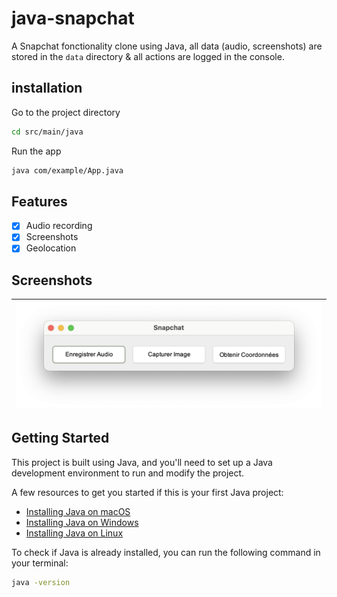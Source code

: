 # java-snapchat

A Snapchat fonctionality clone using Java, all data (audio, screenshots) are stored in the `data` directory & all actions are logged in the console.

## installation

Go to the project directory
```bash
cd src/main/java
```

Run the app
```bash
java com/example/App.java
```

## Features

- [x] Audio recording
- [x] Screenshots
- [x] Geolocation

## Screenshots

| ![Screenshot #1](.github/app.png) |
|---------------------------------------------|

## Getting Started

This project is built using Java, and you'll need to set up a Java development environment to run and modify the project.

A few resources to get you started if this is your first Java project:

- [Installing Java on macOS](https://docs.oracle.com/en/java/javase/16/install-and-setup-jdk-macos.html)
- [Installing Java on Windows](https://docs.oracle.com/en/java/javase/16/install-and-setup-jdk-windows.html)
- [Installing Java on Linux](https://docs.oracle.com/en/java/javase/16/install-and-setup-jdk-linux.html)

To check if Java is already installed, you can run the following command in your terminal:

```bash
java -version
```
